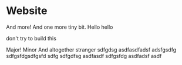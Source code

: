 # Website

And more! And one more tiny bit. Hello hello

don't try to build this

Major! Minor
And altogether stranger
sdfgdsg
asdfasdfadsf
adsfgsdfg
sdfgsfdgsdfgsfd
sdfg
sdfgdfsg
asdfasdf
sdfgsfdg
asdfadsf
asdf
